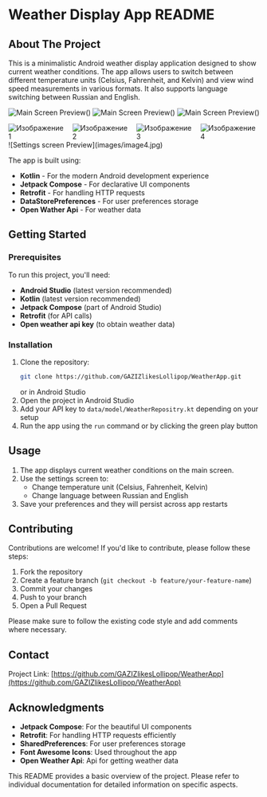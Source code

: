 # Weather Display App README

## About The Project

This is a minimalistic Android weather display application designed to show current weather conditions. The app 
allows users to switch between different temperature units (Celsius, Fahrenheit, and Kelvin) and view wind speed 
measurements in various formats. It also supports language switching between Russian and English.

![Main Screen Preview](images/image1.jpg)()
![Main Screen Preview](images/image2.jpg)()
![Main Screen Preview](images/image3.jpg)()
<div style="display: flex; gap: 10px; align-items: center;">
  <img src="images/image1.jpg" alt="Изображение 1" style="flex: 1; height: auto;">
  <img src="images/image2.jpg" alt="Изображение 2" style="flex: 1; height: auto;">
  <img src="images/image3.jpg" alt="Изображение 3" style="flex: 1; height: auto;">
  <img src="images/image4.jpg" alt="Изображение 4" style="flex: 1; height: auto;">
</div>
![Settings screen Preview](images/image4.jpg)
  
The app is built using:

- **Kotlin** - For the modern Android development experience
- **Jetpack Compose** - For declarative UI components
- **Retrofit** - For handling HTTP requests
- **DataStorePreferences** - For user preferences storage
- **Open Wather Api** - For weather data 

## Getting Started

### Prerequisites

To run this project, you'll need:

- **Android Studio** (latest version recommended)
- **Kotlin** (latest version recommended)
- **Jetpack Compose** (part of Android Studio)
- **Retrofit** (for API calls)
- **Open weather api key** (to obtain weather data)

### Installation

1. Clone the repository:
   ```bash
   git clone https://github.com/GAZIZlikesLollipop/WeatherApp.git
   ```
   or in Android Studio
2. Open the project in Android Studio
3. Add your API key to `data/model/WeatherRepositry.kt` depending on your setup
4. Run the app using the `run` command or by clicking the green play button

## Usage

1. The app displays current weather conditions on the main screen.
2. Use the settings screen to:
   - Change temperature unit (Celsius, Fahrenheit, Kelvin)
   - Change language between Russian and English
3. Save your preferences and they will persist across app restarts

## Contributing

Contributions are welcome! If you'd like to contribute, please follow these steps:

1. Fork the repository
2. Create a feature branch (`git checkout -b feature/your-feature-name`)
3. Commit your changes
4. Push to your branch
5. Open a Pull Request

Please make sure to follow the existing code style and add comments where necessary.

## Contact

Project Link: 
[https://github.com/GAZIZlikesLollipop/WeatherApp](https://github.com/GAZIZlikesLollipop/WeatherApp)

## Acknowledgments

- **Jetpack Compose**: For the beautiful UI components
- **Retrofit**: For handling HTTP requests efficiently
- **SharedPreferences**: For user preferences storage
- **Font Awesome Icons**: Used throughout the app
- **Open Weather Api**: Api for getting weather data

This README provides a basic overview of the project. Please refer to individual documentation for detailed 
information on specific aspects.
